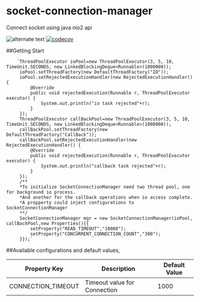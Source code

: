 # socket-connection-manager
Connect socket using java nio2 api

![alternate text](https://travis-ci.org/termanli/socket-connection-manager.svg?branch=master) 
[![codecov](https://codecov.io/gh/termanli/socket-connection-manager/branch/master/graph/badge.svg)](https://codecov.io/gh/termanli/socket-connection-manager)



##Getting Start

        `ThreadPoolExecutor ioPool=new ThreadPoolExecutor(3, 5, 10, TimeUnit.SECONDS, new LinkedBlockingDeque<Runnable>(1000000));
         ioPool.setThreadFactory(new DefaultThreadFactory("IO"));
         ioPool.setRejectedExecutionHandler(new RejectedExecutionHandler() {
             @Override
             public void rejectedExecution(Runnable r, ThreadPoolExecutor executor) {
                 System.out.println("io task rejected"+r);
             }
         });
         ThreadPoolExecutor callBackPool=new ThreadPoolExecutor(3, 5, 10, TimeUnit.SECONDS, new LinkedBlockingDeque<Runnable>(1000000));
         callBackPool.setThreadFactory(new DefaultThreadFactory("CallBack"));
         callBackPool.setRejectedExecutionHandler(new RejectedExecutionHandler() {
             @Override
             public void rejectedExecution(Runnable r, ThreadPoolExecutor executor) {
                 System.out.println("callback task rejected"+r);
             }
         });
         /**
         *To initialize SocketConnectionManager need two thread pool, one for background io process. 
         *And another for the callback operations when io access complete.
         *A propperty could inject configurations to SocketConnectionManager
         **/
         SocketConnectionManager mgr = new SocketConnectionManager(ioPool, callBackPool,new Properties(){{
             setProperty("READ_TIMEOUT","10000");
             setProperty("CONCURRENT_CONNECTION_COUNT","300");
         }});`
##Available configurations and default values,

Property Key | Description | Default Value
------------- |------------- |------------- 
CONNECTION_TIMEOUT | Timeout value for Connection | 1000







 
 